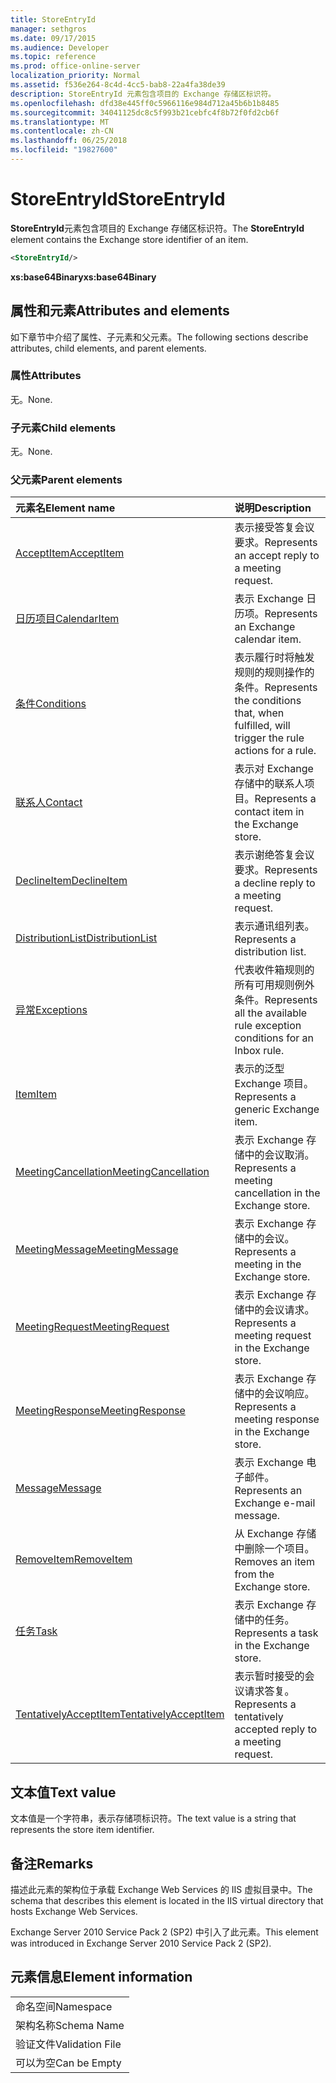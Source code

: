 ```yaml
---
title: StoreEntryId
manager: sethgros
ms.date: 09/17/2015
ms.audience: Developer
ms.topic: reference
ms.prod: office-online-server
localization_priority: Normal
ms.assetid: f536e264-8c4d-4cc5-bab8-22a4fa38de39
description: StoreEntryId 元素包含项目的 Exchange 存储区标识符。
ms.openlocfilehash: dfd38e445ff0c5966116e984d712a45b6b1b8485
ms.sourcegitcommit: 34041125dc8c5f993b21cebfc4f8b72f0fd2cb6f
ms.translationtype: MT
ms.contentlocale: zh-CN
ms.lasthandoff: 06/25/2018
ms.locfileid: "19827600"
---
```

# <a name="storeentryid"></a><span data-ttu-id="f0caf-103">StoreEntryId</span><span class="sxs-lookup"><span data-stu-id="f0caf-103">StoreEntryId</span></span>

<span data-ttu-id="f0caf-104">**StoreEntryId**元素包含项目的 Exchange 存储区标识符。</span><span class="sxs-lookup"><span data-stu-id="f0caf-104">The **StoreEntryId** element contains the Exchange store identifier of an item.</span></span> 
  
```XML
<StoreEntryId/>
```

 <span data-ttu-id="f0caf-105">**xs:base64Binary**</span><span class="sxs-lookup"><span data-stu-id="f0caf-105">**xs:base64Binary**</span></span>
## <a name="attributes-and-elements"></a><span data-ttu-id="f0caf-106">属性和元素</span><span class="sxs-lookup"><span data-stu-id="f0caf-106">Attributes and elements</span></span>

<span data-ttu-id="f0caf-107">如下章节中介绍了属性、子元素和父元素。</span><span class="sxs-lookup"><span data-stu-id="f0caf-107">The following sections describe attributes, child elements, and parent elements.</span></span>
  
### <a name="attributes"></a><span data-ttu-id="f0caf-108">属性</span><span class="sxs-lookup"><span data-stu-id="f0caf-108">Attributes</span></span>

<span data-ttu-id="f0caf-109">无。</span><span class="sxs-lookup"><span data-stu-id="f0caf-109">None.</span></span>
  
### <a name="child-elements"></a><span data-ttu-id="f0caf-110">子元素</span><span class="sxs-lookup"><span data-stu-id="f0caf-110">Child elements</span></span>

<span data-ttu-id="f0caf-111">无。</span><span class="sxs-lookup"><span data-stu-id="f0caf-111">None.</span></span>
  
### <a name="parent-elements"></a><span data-ttu-id="f0caf-112">父元素</span><span class="sxs-lookup"><span data-stu-id="f0caf-112">Parent elements</span></span>

|<span data-ttu-id="f0caf-113">**元素名**</span><span class="sxs-lookup"><span data-stu-id="f0caf-113">**Element name**</span></span>|<span data-ttu-id="f0caf-114">**说明**</span><span class="sxs-lookup"><span data-stu-id="f0caf-114">**Description**</span></span>|
|:-----|:-----|
|[<span data-ttu-id="f0caf-115">AcceptItem</span><span class="sxs-lookup"><span data-stu-id="f0caf-115">AcceptItem</span></span>](acceptitem.md) <br/> |<span data-ttu-id="f0caf-116">表示接受答复会议要求。</span><span class="sxs-lookup"><span data-stu-id="f0caf-116">Represents an accept reply to a meeting request.</span></span>  <br/> |
|[<span data-ttu-id="f0caf-117">日历项目</span><span class="sxs-lookup"><span data-stu-id="f0caf-117">CalendarItem</span></span>](calendaritem.md) <br/> |<span data-ttu-id="f0caf-118">表示 Exchange 日历项。</span><span class="sxs-lookup"><span data-stu-id="f0caf-118">Represents an Exchange calendar item.</span></span>  <br/> |
|[<span data-ttu-id="f0caf-119">条件</span><span class="sxs-lookup"><span data-stu-id="f0caf-119">Conditions</span></span>](conditions.md) <br/> |<span data-ttu-id="f0caf-120">表示履行时将触发规则的规则操作的条件。</span><span class="sxs-lookup"><span data-stu-id="f0caf-120">Represents the conditions that, when fulfilled, will trigger the rule actions for a rule.</span></span>  <br/> |
|[<span data-ttu-id="f0caf-121">联系人</span><span class="sxs-lookup"><span data-stu-id="f0caf-121">Contact</span></span>](contact.md) <br/> |<span data-ttu-id="f0caf-122">表示对 Exchange 存储中的联系人项目。</span><span class="sxs-lookup"><span data-stu-id="f0caf-122">Represents a contact item in the Exchange store.</span></span>  <br/> |
|[<span data-ttu-id="f0caf-123">DeclineItem</span><span class="sxs-lookup"><span data-stu-id="f0caf-123">DeclineItem</span></span>](declineitem.md) <br/> |<span data-ttu-id="f0caf-124">表示谢绝答复会议要求。</span><span class="sxs-lookup"><span data-stu-id="f0caf-124">Represents a decline reply to a meeting request.</span></span>  <br/> |
|[<span data-ttu-id="f0caf-125">DistributionList</span><span class="sxs-lookup"><span data-stu-id="f0caf-125">DistributionList</span></span>](distributionlist.md) <br/> |<span data-ttu-id="f0caf-126">表示通讯组列表。</span><span class="sxs-lookup"><span data-stu-id="f0caf-126">Represents a distribution list.</span></span>  <br/> |
|[<span data-ttu-id="f0caf-127">异常</span><span class="sxs-lookup"><span data-stu-id="f0caf-127">Exceptions</span></span>](exceptions.md) <br/> |<span data-ttu-id="f0caf-128">代表收件箱规则的所有可用规则例外条件。</span><span class="sxs-lookup"><span data-stu-id="f0caf-128">Represents all the available rule exception conditions for an Inbox rule.</span></span>  <br/> |
|[<span data-ttu-id="f0caf-129">Item</span><span class="sxs-lookup"><span data-stu-id="f0caf-129">Item</span></span>](item.md) <br/> |<span data-ttu-id="f0caf-130">表示的泛型 Exchange 项目。</span><span class="sxs-lookup"><span data-stu-id="f0caf-130">Represents a generic Exchange item.</span></span>  <br/> |
|[<span data-ttu-id="f0caf-131">MeetingCancellation</span><span class="sxs-lookup"><span data-stu-id="f0caf-131">MeetingCancellation</span></span>](meetingcancellation.md) <br/> |<span data-ttu-id="f0caf-132">表示 Exchange 存储中的会议取消。</span><span class="sxs-lookup"><span data-stu-id="f0caf-132">Represents a meeting cancellation in the Exchange store.</span></span>  <br/> |
|[<span data-ttu-id="f0caf-133">MeetingMessage</span><span class="sxs-lookup"><span data-stu-id="f0caf-133">MeetingMessage</span></span>](meetingmessage.md) <br/> |<span data-ttu-id="f0caf-134">表示 Exchange 存储中的会议。</span><span class="sxs-lookup"><span data-stu-id="f0caf-134">Represents a meeting in the Exchange store.</span></span>  <br/> |
|[<span data-ttu-id="f0caf-135">MeetingRequest</span><span class="sxs-lookup"><span data-stu-id="f0caf-135">MeetingRequest</span></span>](meetingrequest.md) <br/> |<span data-ttu-id="f0caf-136">表示 Exchange 存储中的会议请求。</span><span class="sxs-lookup"><span data-stu-id="f0caf-136">Represents a meeting request in the Exchange store.</span></span>  <br/> |
|[<span data-ttu-id="f0caf-137">MeetingResponse</span><span class="sxs-lookup"><span data-stu-id="f0caf-137">MeetingResponse</span></span>](meetingresponse.md) <br/> |<span data-ttu-id="f0caf-138">表示 Exchange 存储中的会议响应。</span><span class="sxs-lookup"><span data-stu-id="f0caf-138">Represents a meeting response in the Exchange store.</span></span>  <br/> |
|[<span data-ttu-id="f0caf-139">Message</span><span class="sxs-lookup"><span data-stu-id="f0caf-139">Message</span></span>](message-ex15websvcsotherref.md) <br/> |<span data-ttu-id="f0caf-140">表示 Exchange 电子邮件。</span><span class="sxs-lookup"><span data-stu-id="f0caf-140">Represents an Exchange e-mail message.</span></span>  <br/> |
|[<span data-ttu-id="f0caf-141">RemoveItem</span><span class="sxs-lookup"><span data-stu-id="f0caf-141">RemoveItem</span></span>](removeitem.md) <br/> |<span data-ttu-id="f0caf-142">从 Exchange 存储中删除一个项目。</span><span class="sxs-lookup"><span data-stu-id="f0caf-142">Removes an item from the Exchange store.</span></span>  <br/> |
|[<span data-ttu-id="f0caf-143">任务</span><span class="sxs-lookup"><span data-stu-id="f0caf-143">Task</span></span>](task.md) <br/> |<span data-ttu-id="f0caf-144">表示 Exchange 存储中的任务。</span><span class="sxs-lookup"><span data-stu-id="f0caf-144">Represents a task in the Exchange store.</span></span>  <br/> |
|[<span data-ttu-id="f0caf-145">TentativelyAcceptItem</span><span class="sxs-lookup"><span data-stu-id="f0caf-145">TentativelyAcceptItem</span></span>](tentativelyacceptitem.md) <br/> |<span data-ttu-id="f0caf-146">表示暂时接受的会议请求答复。</span><span class="sxs-lookup"><span data-stu-id="f0caf-146">Represents a tentatively accepted reply to a meeting request.</span></span>  <br/> |
   
## <a name="text-value"></a><span data-ttu-id="f0caf-147">文本值</span><span class="sxs-lookup"><span data-stu-id="f0caf-147">Text value</span></span>

<span data-ttu-id="f0caf-148">文本值是一个字符串，表示存储项标识符。</span><span class="sxs-lookup"><span data-stu-id="f0caf-148">The text value is a string that represents the store item identifier.</span></span>
  
## <a name="remarks"></a><span data-ttu-id="f0caf-149">备注</span><span class="sxs-lookup"><span data-stu-id="f0caf-149">Remarks</span></span>

<span data-ttu-id="f0caf-150">描述此元素的架构位于承载 Exchange Web Services 的 IIS 虚拟目录中。</span><span class="sxs-lookup"><span data-stu-id="f0caf-150">The schema that describes this element is located in the IIS virtual directory that hosts Exchange Web Services.</span></span>
  
<span data-ttu-id="f0caf-151">Exchange Server 2010 Service Pack 2 (SP2) 中引入了此元素。</span><span class="sxs-lookup"><span data-stu-id="f0caf-151">This element was introduced in Exchange Server 2010 Service Pack 2 (SP2).</span></span>
  
## <a name="element-information"></a><span data-ttu-id="f0caf-152">元素信息</span><span class="sxs-lookup"><span data-stu-id="f0caf-152">Element information</span></span>

||
|:-----|
|<span data-ttu-id="f0caf-153">命名空间</span><span class="sxs-lookup"><span data-stu-id="f0caf-153">Namespace</span></span>  <br/> |
|<span data-ttu-id="f0caf-154">架构名称</span><span class="sxs-lookup"><span data-stu-id="f0caf-154">Schema Name</span></span>  <br/> |
|<span data-ttu-id="f0caf-155">验证文件</span><span class="sxs-lookup"><span data-stu-id="f0caf-155">Validation File</span></span>  <br/> |
|<span data-ttu-id="f0caf-156">可以为空</span><span class="sxs-lookup"><span data-stu-id="f0caf-156">Can be Empty</span></span>  <br/> |
   

